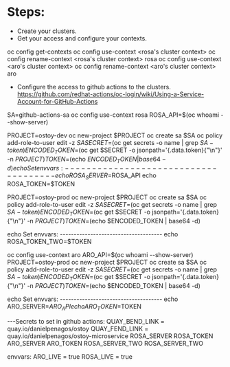 # Steps:
- Create your clusters.
- Get your access and configure your contexts.

oc config get-contexts
oc config use-context <rosa's cluster context>
oc config rename-context <rosa's cluster context> rosa
oc config use-context <aro's cluster context>
oc config rename-context <aro's cluster context> aro

- Configure the access to github actions to the clusters.
https://github.com/redhat-actions/oc-login/wiki/Using-a-Service-Account-for-GitHub-Actions

SA=github-actions-sa
oc config use-context rosa
ROSA_API=$(oc whoami --show-server)

PROJECT=ostoy-dev
oc new-project $PROJECT
oc create sa $SA
oc policy add-role-to-user edit -z $SA
SECRET=$(oc get secrets -o name | grep $SA-token)
ENCODED_TOKEN=$(oc get $SECRET -o jsonpath='{.data.token}{"\n"}' -n $PROJECT )
TOKEN=$(echo $ENCODED_TOKEN | base64 -d)
echo Set envvars: ------------------------------------- 
echo ROSA_SERVER=$ROSA_API
echo ROSA_TOKEN=$TOKEN

PROJECT=ostoy-prod 
oc new-project $PROJECT
oc create sa $SA
oc policy add-role-to-user edit -z $SA
SECRET=$(oc get secrets -o name | grep $SA-token)
ENCODED_TOKEN=$(oc get $SECRET -o jsonpath='{.data.token}{"\n"}' -n $PROJECT )
TOKEN=$(echo $ENCODED_TOKEN | base64 -d)

echo Set envvars: ------------------------------------- 
echo ROSA_TOKEN_TWO=$TOKEN


oc config use-context aro
ARO_API=$(oc whoami --show-server)
PROJECT=ostoy-prod 
oc new-project $PROJECT
oc create sa $SA
oc policy add-role-to-user edit -z $SA
SECRET=$(oc get secrets -o name | grep $SA-token)
ENCODED_TOKEN=$(oc get $SECRET -o jsonpath='{.data.token}{"\n"}' -n $PROJECT )
TOKEN=$(echo $ENCODED_TOKEN | base64 -d) 

echo Set envvars: ------------------------------------- 
echo ARO_SERVER=$ARO_API
echo ARO_TOKEN=$TOKEN

---Secrets to set in github actions:
QUAY_BEND_LINK = quay.io/danielpenagos/ostoy
QUAY_FEND_LINK = quay.io/danielpenagos/ostoy-microservice
ROSA_SERVER
ROSA_TOKEN
ARO_SERVER
ARO_TOKEN
ROSA_SERVER_TWO
ROSA_SERVER_TWO

envvars:
ARO_LIVE = true
ROSA_LIVE = true




